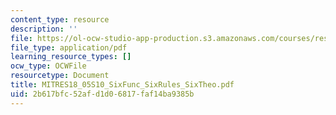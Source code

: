 ```yaml
---
content_type: resource
description: ''
file: https://ol-ocw-studio-app-production.s3.amazonaws.com/courses/res-18-005-highlights-of-calculus-spring-2010/2b617bfc52afd1d06817faf14ba9385b_MITRES18_05S10_SixFunc_SixRules_SixTheo.pdf
file_type: application/pdf
learning_resource_types: []
ocw_type: OCWFile
resourcetype: Document
title: MITRES18_05S10_SixFunc_SixRules_SixTheo.pdf
uid: 2b617bfc-52af-d1d0-6817-faf14ba9385b
---
```

